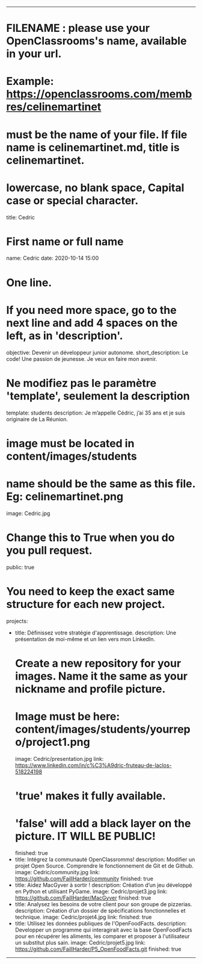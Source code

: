 ---

# FILENAME : please use your OpenClassrooms's name, available in your url.
# Example: https://openclassrooms.com/membres/celinemartinet
# must be the name of your file. If file name is celinemartinet.md, title is celinemartinet.
# lowercase, no blank space, Capital case or special character.
title: Cedric

# First name or full name
name: Cedric
date: 2020-10-14 15:00

# One line.
# If you need more space, go to the next line and add 4 spaces on the left, as in 'description'.
objective: Devenir un développeur junior autonome.
short_description: Le code! Une passion de jeunesse. Je veux en faire mon avenir.

# Ne modifiez pas le paramètre 'template', seulement la description
template: students
description:
    Je m’appelle Cédric, j’ai 35 ans et je suis originaire de La Réunion.
     

# image must be located in content/images/students
# name should be the same as this file. Eg: celinemartinet.png
image: Cedric.jpg

# Change this to True when you do you pull request.
public: true

# You need to keep the exact same structure for each new project.
projects:
  - title: Définissez votre stratégie d'apprentissage.
    description: Une présentation de moi-même et un lien vers mon LinkedIn.
    # Create a new repository for your images. Name it the same as your nickname and profile picture.
    # Image must be here: content/images/students/yourrepo/project1.png
    image: Cedric/presentation.jpg
    link: https://www.linkedin.com/in/c%C3%A9dric-fruteau-de-laclos-518224198
    # 'true' makes it fully available.
    # 'false' will add a black layer on the picture. IT WILL BE PUBLIC!
    finished: true
  - title: Intégrez la communauté OpenClassromms!
    description: Modifier un projet Open Source. Comprendre le fonctionnement de Git et de Github. 
    image: Cedric/community.jpg
    link: https://github.com/FaillHarder/community
    finished: true
  - title: Aidez MacGyver à sortir !
    description: Création d’un jeu développé en Python et utilisant PyGame.
    image: Cedric/projet3.jpg
    link: https://github.com/FaillHarder/MacGyver
    finished: true
  - title: Analysez les besoins de votre client pour son groupe de pizzerias.
    description: Création d’un dossier de spécifications fonctionnelles et technique.
    image: Cedric/projet4.jpg
    link: 
    finished: true
  - title: Utilisez les données publiques de l'OpenFoodFacts.
    description: Developper un programme qui interagirait avec la base OpenFoodFacts pour en récupérer les aliments, les comparer et proposer à l'utilisateur un substitut plus sain.
    image: Cedric/projet5.jpg
    link: https://github.com/FaillHarder/P5_OpenFoodFacts.git
    finished: true
---